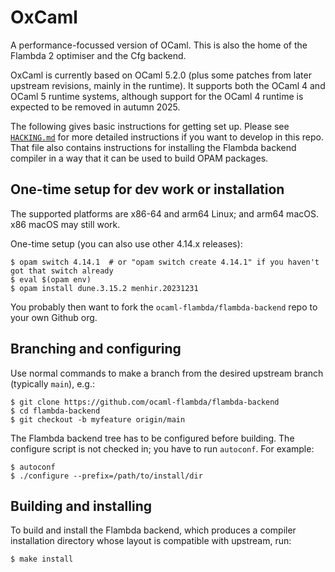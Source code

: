 # OxCaml

A performance-focussed version of OCaml.
This is also the home of the Flambda 2 optimiser and the Cfg backend.

OxCaml is currently based on OCaml 5.2.0 (plus some patches from later
upstream revisions, mainly in the runtime).  It supports both the OCaml 4 and OCaml 5
runtime systems, although support for the OCaml 4 runtime is expected to be removed
in autumn 2025.

The following gives basic instructions for getting set up.  Please see
[`HACKING.md`](HACKING.md) for more detailed instructions if you want to develop in this repo.
That file also contains instructions for installing the Flambda backend compiler in a way
that it can be used to build OPAM packages.

## One-time setup for dev work or installation

The supported platforms are x86-64 and arm64 Linux; and arm64 macOS.  x86 macOS may still work.

One-time setup (you can also use other 4.14.x releases):
```
$ opam switch 4.14.1  # or "opam switch create 4.14.1" if you haven't got that switch already
$ eval $(opam env)
$ opam install dune.3.15.2 menhir.20231231
```

You probably then want to fork the `ocaml-flambda/flambda-backend` repo to your own Github org.

## Branching and configuring

Use normal commands to make a branch from the desired upstream branch (typically `main`), e.g.:
```
$ git clone https://github.com/ocaml-flambda/flambda-backend
$ cd flambda-backend
$ git checkout -b myfeature origin/main
```

The Flambda backend tree has to be configured before building.  The configure script is not checked
in; you have to run `autoconf`.  For example:
```
$ autoconf
$ ./configure --prefix=/path/to/install/dir
```

## Building and installing

To build and install the Flambda backend, which produces a compiler installation directory whose
layout is compatible with upstream, run:
```
$ make install
```
